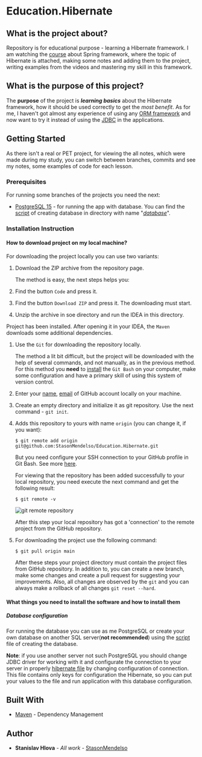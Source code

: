 # Education.Hibernate

## What is the project about?

Repository is for educational purpose - learning a Hibernate framework.
I am watching the [course][1] about Spring framework, where the topic of Hibernate is attached,
making some notes and adding them to the project, writing examples from the
videos and mastering my skill in this framework.

## What is the purpose of this project?

The **purpose** of the project is ***learning basics*** about the Hibernate framework,
how it should be used correctly to get the *most benefit*. As for me, I haven't got
almost any experience of using any [ORM framework][2] and now want to try it instead of using
the [JDBC][3] in the applications.

## Getting Started

As there isn't a real or PET project, for viewing the all notes, which were made
during my study, you can switch between branches, commits and see my notes, some examples
of code for each lesson.

### Prerequisites

For running some branches of the projects you need the next:

* [PostgreSQL 15](https://www.postgresql.org/) - for running the app with database.
  You can find the [script](database/dump.sql) of creating database in directory with name "*[database](database)*".

### Installation Instruction

#### How to download project on my local machine?

For downloading the project locally you can use two variants:

1. Download the ZIP archive from the repository page.

   The method is easy, the next steps helps you:
1. Find the button `Code` and press it.
2. Find the button `Download ZIP` and press it. The downloading must start.
3. Unzip the archive in soe directory and run the IDEA in this directory.

Project has been installed. After opening it in your IDEA, the `Maven` downloads
some additional dependencies.

1. Use the `Git` for downloading the repository locally.

   The method a lit bit difficult, but the project will be downloaded with the help
   of several commands, and not manually, as in the previous method. For this method
   you **need** to [install][4] the `Git Bash` on your computer, make some configuration and have a primary skill of
   using this system of version control.
2. Enter your [name][5], [email][6] of GitHub account locally on your machine.
3. Create an empty directory and initialize it as git repository. Use the next
   command - `git init`.
4. Adds this repository to yours with name `origin` (you can change it, if you want):
    ```
   $ git remote add origin git@github.com:StasonMendelso/Education.Hibernate.git
   ```
   But you need configure your SSH connection to your GitHub profile in Git Bash. See more [here][7].

   For viewing that the repository has been added successfully to your local
   repository, you need execute the next command and get the following result:
   ```
   $ git remote -v
   ```
   ![git remote repository](images/img.png)

   After this step your local repository has got a 'connection' to the remote
   project from the GitHub repository.
5. For downloading the project use the following command:
   ```
   $ git pull origin main
   ```
   After these steps your project directory must contain the project files from
   GitHub repository. In addition to, you can create a new branch, make some
   changes and create a pull request for suggesting your improvements. Also, all
   changes are observed by the `git` and you can always make a rollback of
   all changes `git reset --hard`.

#### What things you need to install the software and how to install them

##### Database configuration

For running the database you can use as me PostgreSQL or create your own database on another SQL server(**not
recommended**)
using the [script](database/dump.sql) file of creating the database.

**Note**: if you use another server not such PostgreSQL
you should change JDBC driver for working with it and configurate the connection to your server in
properly [hibernate file](/src/main/resources/hibernate.properties) by changing configuration of connection.
This file contains only keys for configuration the Hibernate, so you can put your values to the file and run
application with this database configuration.

## Built With

* [Maven](https://maven.apache.org/) - Dependency Management

## Author

* **Stanislav Hlova** - *All work* - [StasonMendelso](https://github.com/StasonMendelso)

[1]:https://www.udemy.com/course/spring-alishev/

[2]:https://en.wikipedia.org/wiki/Object%E2%80%93relational_mapping

[3]:https://en.wikipedia.org/wiki/Java_Database_Connectivity

[4]:https://git-scm.com/downloads

[5]:https://docs.github.com/en/get-started/getting-started-with-git/setting-your-username-in-git

[6]:https://docs.github.com/en/account-and-profile/setting-up-and-managing-your-personal-account-on-github/managing-email-preferences/setting-your-commit-email-address

[7]:https://docs.github.com/en/authentication/connecting-to-github-with-ssh